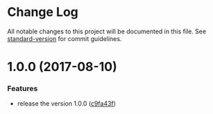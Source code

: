 # Change Log

All notable changes to this project will be documented in this file. See [standard-version](https://github.com/conventional-changelog/standard-version) for commit guidelines.

<a name="1.0.0"></a>
# 1.0.0 (2017-08-10)


### Features

* release the version 1.0.0 ([c9fa43f](https://github.com/suzuki-shunsuke/generator-ss-standard-version/commit/c9fa43f))
